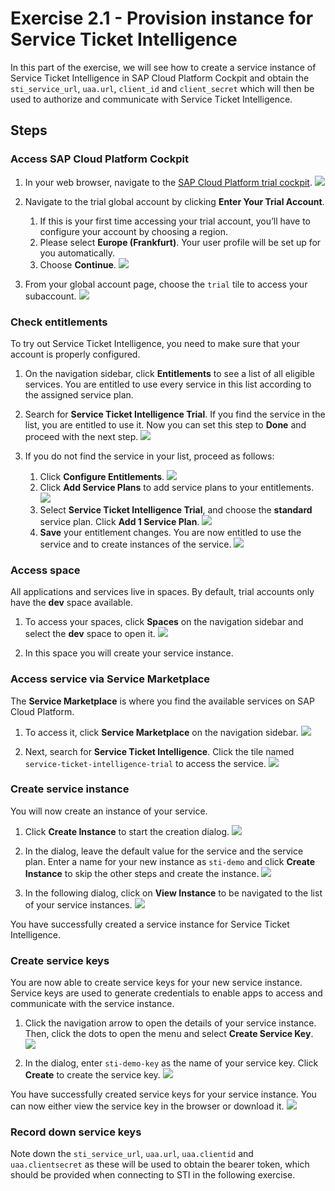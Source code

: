 # Exercise 2.1 - Provision instance for Service Ticket Intelligence

In this part of the exercise, we will see how to create a service instance of Service Ticket Intelligence in SAP Cloud Platform Cockpit and obtain the `sti_service_url`, `uaa.url`, `client_id` and `client_secret` which will then be used to authorize and communicate with Service Ticket Intelligence. 

## Steps

### Access SAP Cloud Platform Cockpit

1. In your web browser, navigate to the [SAP Cloud Platform trial cockpit](https://cockpit.hanatrial.ondemand.com/).
   ![](../images/1.1.png)

1. Navigate to the trial global account by clicking **Enter Your Trial Account**.
   1. If this is your first time accessing your trial account, you’ll have to configure your account by choosing a region.
   1. Please select **Europe (Frankfurt)**. Your user profile will be set up for you automatically.
   1. Choose **Continue**.
      ![](../images/1.2.png)

1. From your global account page, choose the `trial` tile to access your subaccount.
   ![](../images/1.3.png)

### Check entitlements
To try out Service Ticket Intelligence, you need to make sure that your account is properly configured.

1. On the navigation sidebar, click **Entitlements** to see a list of all eligible services. You are entitled to use every service in this list according to the assigned service plan.

1. Search for **Service Ticket Intelligence Trial**. If you find the service in the list, you are entitled to use it. Now you can set this step to **Done** and proceed with the next step.
   ![](../images/1.4.png) 

1. If you do not find the service in your list, proceed as follows:
   1. Click **Configure Entitlements**.
      ![](../images/1.5.png)
   1. Click **Add Service Plans** to add service plans to your entitlements.
      ![](../images/1.6.png)
   1. Select **Service Ticket Intelligence Trial**, and choose the **standard** service plan. Click **Add 1 Service Plan**.
      ![](../images/1.7.png)
   1. **Save** your entitlement changes. You are now entitled to use the service and to create instances of the service.
      ![](../images/1.8.png)

### Access space
All applications and services live in spaces. By default, trial accounts only have the **dev** space available.

1. To access your spaces, click **Spaces** on the navigation sidebar and select the **dev** space to open it.
   ![](../images/1.9.png)

1. In this space you will create your service instance.

### Access service via Service Marketplace
The **Service Marketplace** is where you find the available services on SAP Cloud Platform.

1. To access it, click **Service Marketplace** on the navigation sidebar.
   ![](../images/1.10.png)

1. Next, search for **Service Ticket Intelligence**. Click the tile named `service-ticket-intelligence-trial` to access the service.
   ![](../images/1.11.png)

### Create service instance
You will now create an instance of your service.

1. Click **Create Instance** to start the creation dialog.
   ![](../images/1.12.png)

1. In the dialog, leave the default value for the service and the service plan. Enter a name for your new instance as `sti-demo` and click **Create Instance** to skip the other steps and create the instance.
   ![](../images/1.13.png)

1. In the following dialog, click on **View Instance** to be navigated to the list of your service instances.
   ![](../images/1.14.png)

You have successfully created a service instance for Service Ticket Intelligence.

### Create service keys
You are now able to create service keys for your new service instance. Service keys are used to generate credentials to enable apps to access and communicate with the service instance.

1. Click the navigation arrow to open the details of your service instance. Then, click the dots to open the menu and select **Create Service Key**.
   ![](../images/1.15.png)

1. In the dialog, enter `sti-demo-key` as the name of your service key. Click **Create** to create the service key.
   ![](../images/1.16.png)
   
You have successfully created service keys for your service instance. You can now either view the service key in the browser or download it.
![](../images/1.17.png)

### Record down service keys
Note down the `sti_service_url`, `uaa.url`, `uaa.clientid` and `uaa.clientsecret` as these will be used to obtain the bearer token, which should be provided when connecting to STI in the following exercise.
